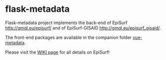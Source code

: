 # flask-metadata

Flask-metadata project implements the back-end of EpiSurf http://gmql.eu/episurf/ and of EpiSurf-GISAID http://gmql.eu/episurf_gisaid/.

The front-end packages are available in the companion folder [vue-metadata](https://github.com/DEIB-GECO/EpiSurf/tree/main/vue-metadata).

Please visit the [WIKI page](https://github.com/DEIB-GECO/EpiSurf/wiki) for all details on EpiSurf! 
